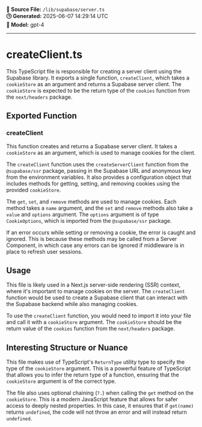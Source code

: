 **📄 Source File:** `/lib/supabase/server.ts`  
**🕒 Generated:** 2025-06-07 14:29:14 UTC  
**🤖 Model:** gpt-4

---

# createClient.ts

This TypeScript file is responsible for creating a server client using the Supabase library. It exports a single function, `createClient`, which takes a `cookieStore` as an argument and returns a Supabase server client. The `cookieStore` is expected to be the return type of the `cookies` function from the `next/headers` package.

## Exported Function

### createClient

This function creates and returns a Supabase server client. It takes a `cookieStore` as an argument, which is used to manage cookies for the client.

The `createClient` function uses the `createServerClient` function from the `@supabase/ssr` package, passing in the Supabase URL and anonymous key from the environment variables. It also provides a configuration object that includes methods for getting, setting, and removing cookies using the provided `cookieStore`.

The `get`, `set`, and `remove` methods are used to manage cookies. Each method takes a `name` argument, and the `set` and `remove` methods also take a `value` and `options` argument. The `options` argument is of type `CookieOptions`, which is imported from the `@supabase/ssr` package.

If an error occurs while setting or removing a cookie, the error is caught and ignored. This is because these methods may be called from a Server Component, in which case any errors can be ignored if middleware is in place to refresh user sessions.

## Usage

This file is likely used in a Next.js server-side rendering (SSR) context, where it's important to manage cookies on the server. The `createClient` function would be used to create a Supabase client that can interact with the Supabase backend while also managing cookies.

To use the `createClient` function, you would need to import it into your file and call it with a `cookieStore` argument. The `cookieStore` should be the return value of the `cookies` function from the `next/headers` package.

## Interesting Structure or Nuance

This file makes use of TypeScript's `ReturnType` utility type to specify the type of the `cookieStore` argument. This is a powerful feature of TypeScript that allows you to infer the return type of a function, ensuring that the `cookieStore` argument is of the correct type.

The file also uses optional chaining (`?.`) when calling the `get` method on the `cookieStore`. This is a modern JavaScript feature that allows for safer access to deeply nested properties. In this case, it ensures that if `get(name)` returns `undefined`, the code will not throw an error and will instead return `undefined`.